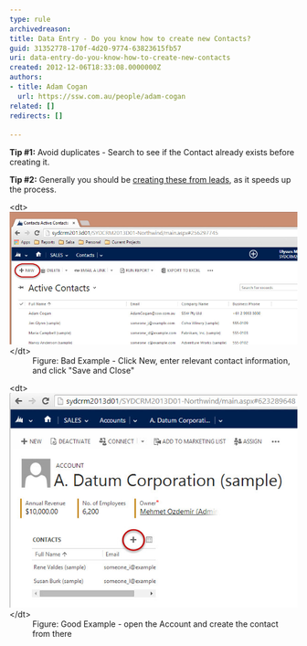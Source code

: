 ```yaml
---
type: rule
archivedreason: 
title: Data Entry - Do you know how to create new Contacts?
guid: 31352778-170f-4d20-9774-63823615fb57
uri: data-entry-do-you-know-how-to-create-new-contacts
created: 2012-12-06T18:33:08.0000000Z
authors:
- title: Adam Cogan
  url: https://ssw.com.au/people/adam-cogan
related: []
redirects: []

---
```


**Tip #1:** Avoid duplicates - Search to see if the Contact already exists before creating it.

 **Tip #2:** Generally you should be [creating these from leads](/Pages/Leads-can-be-converted-to-Opportunities-Contacts-and-Accounts.aspx), as it speeds up the process.


<!--endintro-->
<dl class="badImage">&lt;dt&gt; 
      <img src="NewContact.jpg" alt="Create New Contact Information" style="width:550px;"> &lt;/dt&gt;<dd>Figure: Bad Example - Click New, enter relevant contact information, and click "Save and Close"</dd></dl><dl class="goodImage">&lt;dt&gt;
      <img src="Sales-COntacts.jpg" alt="Create New Contact Logo" style="width:550px;">
   &lt;/dt&gt;<dd>Figure: Good Example - open the Account and create the contact from there</dd></dl>
